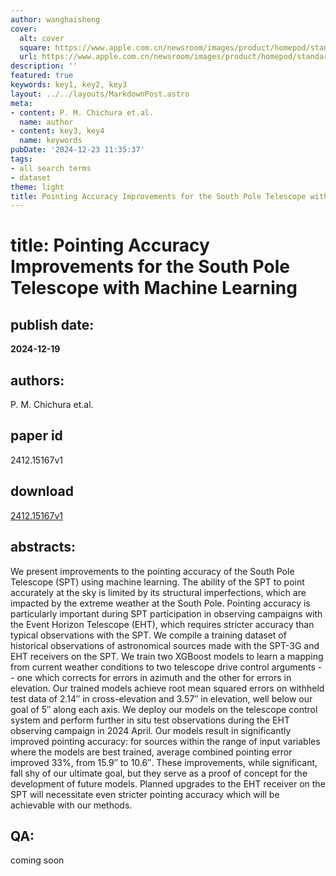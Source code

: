 ```yaml
---
author: wanghaisheng
cover:
  alt: cover
  square: https://www.apple.com.cn/newsroom/images/product/homepod/standard/Apple-HomePod-hero-230118_big.jpg.large_2x.jpg
  url: https://www.apple.com.cn/newsroom/images/product/homepod/standard/Apple-HomePod-hero-230118_big.jpg.large_2x.jpg
description: ''
featured: true
keywords: key1, key2, key3
layout: ../../layouts/MarkdownPost.astro
meta:
- content: P. M. Chichura et.al.
  name: author
- content: key3, key4
  name: keywords
pubDate: '2024-12-23 11:35:37'
tags:
- all search terms
- dataset
theme: light
title: Pointing Accuracy Improvements for the South Pole Telescope with Machine Learning
---
```


# title: Pointing Accuracy Improvements for the South Pole Telescope with Machine Learning 
## publish date: 
**2024-12-19** 
## authors: 
  P. M. Chichura et.al. 
## paper id
2412.15167v1
## download
[2412.15167v1](http://arxiv.org/abs/2412.15167v1)
## abstracts:
We present improvements to the pointing accuracy of the South Pole Telescope (SPT) using machine learning. The ability of the SPT to point accurately at the sky is limited by its structural imperfections, which are impacted by the extreme weather at the South Pole. Pointing accuracy is particularly important during SPT participation in observing campaigns with the Event Horizon Telescope (EHT), which requires stricter accuracy than typical observations with the SPT. We compile a training dataset of historical observations of astronomical sources made with the SPT-3G and EHT receivers on the SPT. We train two XGBoost models to learn a mapping from current weather conditions to two telescope drive control arguments -- one which corrects for errors in azimuth and the other for errors in elevation. Our trained models achieve root mean squared errors on withheld test data of $2.14''$ in cross-elevation and $3.57''$ in elevation, well below our goal of $5''$ along each axis. We deploy our models on the telescope control system and perform further in situ test observations during the EHT observing campaign in 2024 April. Our models result in significantly improved pointing accuracy: for sources within the range of input variables where the models are best trained, average combined pointing error improved 33%, from $15.9''$ to $10.6''$. These improvements, while significant, fall shy of our ultimate goal, but they serve as a proof of concept for the development of future models. Planned upgrades to the EHT receiver on the SPT will necessitate even stricter pointing accuracy which will be achievable with our methods.
## QA:
coming soon
